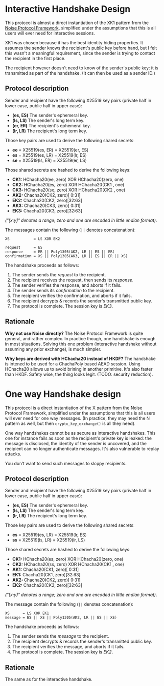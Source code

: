 Interactive Handshake Design
============================

This protocol is almost a direct instantiation of the XK1 pattern from
the [Noise Protocol Framework](https://noiseprotocol.org/), simplified
under the assumptions that this is all users will ever need for
interactive sessions.

XK1 was chosen because it has the best identity hiding properties.  It
assumes the sender knows the recipient's public key before hand, but I
felt this wasn't a meaningful requirement, since the sender is trying to
contact the recipient in the first place.

The recipient however doesn't need to know of the sender's public key:
it is transmitted as part of the handshake. (It can then be used as a
sender ID.)


Protocol description
--------------------

Sender and recipient have the following X25519 key pairs (private half
in lower case, public half in upper case):

- __(es, ES)__ The sender's ephemeral key.
- __(ls, LS)__ The sender's long term key.
- __(er, ER)__ The recipient's ephemeral key.
- __(lr, LR)__ The recipient's long term key.

Those key pairs are used to derive the following shared secrets:

- __ee__ = X25519(es, ER) = X25519(er, ES)
- __es__ = X25519(es, LR) = X25519(lr, ES)
- __se__ = X25519(ls, ER) = X25519(er, LS)

Those shared secrets are hashed to derive the following keys:

- __CK1:__ HChacha20(ee, zero) XOR HChacha20(zero, one)
- __CK2:__ HChacha20(es, zero) XOR HChacha20(CK1 , one)
- __CK3:__ HChacha20(se, zero) XOR HChacha20(CK2 , one)
- __AK2:__ Chacha20(CK2, zero)[ 0:31]
- __EK2:__ Chacha20(CK2, zero)[32:63]
- __AK3:__ Chacha20(CK3, zero)[ 0:31]
- __EK3:__ Chacha20(CK3, zero)[32:63]

_("[x:y]" denotes a range; zero and one are encoded in little endian
format)._

The messages contain the following (`||` denotes concatenation):

    XS           = LS XOR EK2

    request      = ES
    response     = ER || Poly1305(AK2, LR || ES || ER)
    confirmation = XS || Poly1305(AK3, LR || ES || ER || XS)

The handshake proceeds as follows:

1. The sender sends the _request_ to the recipient.
2. The recipient receives the request, then sends its _response_.
3. The sender verifies the response, and aborts if it fails.
4. The sender sends its _confirmation_ to the recipient.
5. The recipient verifies the confirmation, and aborts if it fails.
6. The recipient decrypts & records the sender's transmitted public key.
7. The protocol is complete. The session key is _EK3_.


Rationale
---------

__Why not use Noise directly?__ The Noise Protocol Framework is quite
general, and rather complex.  In practice though, one handshake is
enough in most situations.  Solving this one problem (interactive
handshake without assuming any prior exchange), is much simpler.

__Why keys are derived with HChacha20 instead of HKDF?__ The handshake
is intened to be used for a ChachaPoly based AEAD session.  Using
HChacha20 allows us to avoid brining in another primitive.  It's also
faster than HKDF.  Safety wise, the thing looks legit. (TODO: security
reduction).


One way Handshake design
========================

This protocol is a direct instantiation of the X pattern from the Noise
Protocol Framework, simplified under the assumptions that this is all
users will ever need for one way messages. (In practice, they may need
the N pattern as well, but then `crypto_key_exchange()` is all they
need).

One way handshakes cannot be as secure as interactive handshakes. This
one for instance fails as soon as the recipient's private key is leaked:
the message is disclosed, the identity of the sender is uncovered, and
the recipient can no longer authenticate messages.  It's also vulnerable
to replay attacks.

You don't want to send such messages to sloppy recipients.


Protocol description
--------------------

Sender and recipient have the following X25519 key pairs (private half
in lower case, public half in upper case):

- __(es, ES)__ The sender's ephemeral key.
- __(ls, LS)__ The sender's long term key.
- __(lr, LR)__ The recipient's long term key.

Those key pairs are used to derive the following shared secrets:

- __es__ = X25519(es, LR) = X25519(lr, ES)
- __ss__ = X25519(ls, LR) = X25519(lr, LS)

Those shared secrets are hashed to derive the following keys:

- __CK1:__ HChacha20(es, zero) XOR HChacha20(zero, one)
- __CK2:__ HChacha20(ss, zero) XOR HChacha20(CK1 , one)
- __AK1:__ Chacha20(CK1, zero)[ 0:31]
- __EK1:__ Chacha20(CK1, zero)[32:63]
- __AK2:__ Chacha20(CK2, zero)[ 0:31]
- __EK2:__ Chacha20(CK2, zero)[32:63]

_("[x:y]" denotes a range; zero and one are encoded in little endian
format)._

The message contain the following (`||` denotes concatenation):

    XS      = LS XOR EK1
    message = ES || XS || Poly1305(AK2, LR || ES || XS)

The handshake proceeds as follows:

1. The sender sends the _message_ to the recipient.
2. The recipient decrypts & records the sender's transmitted public key.
3. The recipient verifies the message, and aborts if it fails.
4. The protocol is complete. The session key is _EK2_.


Rationale
---------

The same as for the interactive handshake.
